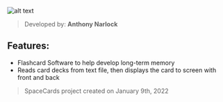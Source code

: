 ![alt text](https://i.imgur.com/YAyoFpK.png)

> Developed by: <b>Anthony Narlock</b>

## Features:
- Flashcard Software to help develop long-term memory
- Reads card decks from text file, then displays the card to screen with front and back

> SpaceCards project created on January 9th, 2022
